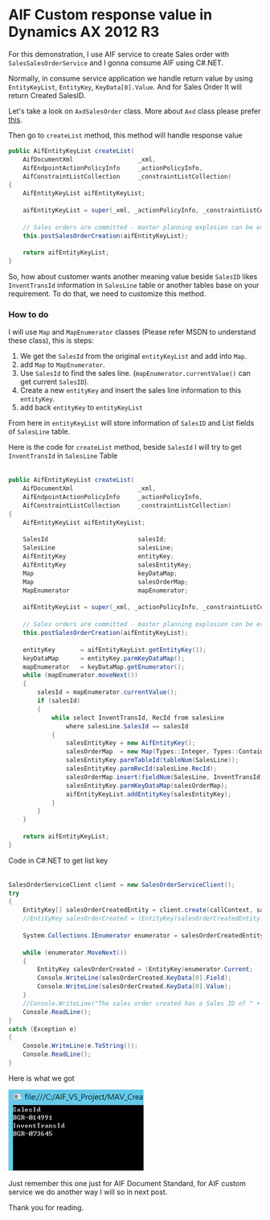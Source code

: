 # AIF Custom response value in Dynamics AX 2012 R3


For this demonstration, I use AIF service to create Sales order with `SalesSalesOrderService` and I gonna consume AIF using C#.NET.

Normally, in consume service application we handle return value by using `EntityKeyList`, `EntityKey`, `KeyData[0].Value`. And for Sales Order It will return Created SalesID.

Let's take a look on `AxdSalesOrder` class. More about `Axd` class please prefer [this](https://technet.microsoft.com/en-us/library/aa862063.aspx).

Then go to `createList` method, this method will handle response value

```C#
public AifEntityKeyList createList(
    AifDocumentXml                  _xml,
    AifEndpointActionPolicyInfo     _actionPolicyInfo,
    AifConstraintListCollection     _constraintListCollection)
{
    AifEntityKeyList aifEntityKeyList;

    aifEntityKeyList = super(_xml, _actionPolicyInfo, _constraintListCollection);

    // Sales orders are committed - master planning explosion can be executed and confirmed dates be set
    this.postSalesOrderCreation(aifEntityKeyList);

    return aifEntityKeyList;
}
```

So, how about customer wants another meaning value beside `SalesID` likes `InventTransId` information in `SalesLine` table or another tables base on your requirement. To do that, we need to customize this method.

<!--more-->

### How to do

I will use `Map` and `MapEnumerator` classes (Please refer MSDN to understand these class), this is steps:

1. We get the `SalesId` from the original `entityKeyList` and add into `Map`.
2. add `Map` to `MapEnumerator`.
3. Use `SalesId` to find the sales line. (`mapEnumerator.currentValue()` can get current `SalesID`).
4. Create a new `entityKey` and insert the sales line information to this `entityKey`.
5. add back `entityKey` to `entityKeyList`

From here in `entityKeyList` will store information of `SalesID` and List fields of `SalesLine` table.

Here is the code for `createList` method, beside `SalesId` I will try to get `InventTransId` in `SalesLine` Table

```C#

public AifEntityKeyList createList(
    AifDocumentXml                  _xml,
    AifEndpointActionPolicyInfo     _actionPolicyInfo,
    AifConstraintListCollection     _constraintListCollection)
{
    AifEntityKeyList aifEntityKeyList;
    
    SalesId                         salesId;
    SalesLine                       salesLine;
    AifEntityKey                    entityKey;
    AifEntityKey                    salesEntityKey;
    Map                             keyDataMap;
    Map                             salesOrderMap;
    MapEnumerator                   mapEnumerator;

    aifEntityKeyList = super(_xml, _actionPolicyInfo, _constraintListCollection);

    // Sales orders are committed - master planning explosion can be executed and confirmed dates be set
    this.postSalesOrderCreation(aifEntityKeyList);

    entityKey       = aifEntityKeyList.getEntityKey(1);
    keyDataMap      = entityKey.parmKeyDataMap();
    mapEnumerator   = keyDataMap.getEnumerator();
    while (mapEnumerator.moveNext())
    {
        salesId = mapEnumerator.currentValue();
        if (salesId)
        {
            while select InventTransId, RecId from salesLine
                where salesLine.SalesId == salesId
            {
                salesEntityKey = new AifEntityKey();
                salesOrderMap  = new Map(Types::Integer, Types::Container);
                salesEntityKey.parmTableId(tableNum(SalesLine));
                salesEntityKey.parmRecId(salesLine.RecId);
                salesOrderMap.insert(fieldNum(SalesLine, InventTransId), [salesLine.InventTransId]);
                salesEntityKey.parmKeyDataMap(salesOrderMap);
                aifEntityKeyList.addEntityKey(salesEntityKey);
            }
        }
    }

    return aifEntityKeyList;
}

```

Code in C#.NET to get list key

```C#

SalesOrderServiceClient client = new SalesOrderServiceClient();
try
{
	EntityKey[] salesOrderCreatedEntity = client.create(callContext, salesOrder);
	//EntityKey salesOrderCreated = (EntityKey)salesOrderCreatedEntity.GetValue(0);

	System.Collections.IEnumerator enumerator = salesOrderCreatedEntity.GetEnumerator();

	while (enumerator.MoveNext())
	{
		EntityKey salesOrderCreated = (EntityKey)enumerator.Current;
		Console.WriteLine(salesOrderCreated.KeyData[0].Field);
		Console.WriteLine(salesOrderCreated.KeyData[0].Value);
	}
	//Console.WriteLine("The sales order created has a Sales ID of " + salesOrderCreated.KeyData[0].Value);
	Console.ReadLine();
}
catch (Exception e)
{
	Console.WriteLine(e.ToString());
	Console.ReadLine();
}
```

Here is what we got

![](/imagesposts/AIF-Custom-response-value-in-Dynamics-AX-2012-R3.png)

Just remember this one just for AIF Document Standard, for AIF custom service we do another way I will so in next post.

Thank you for reading.
